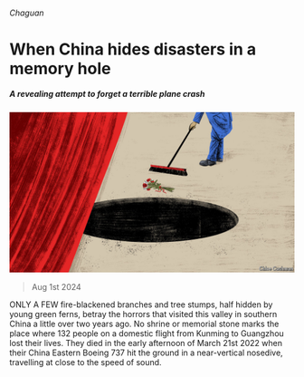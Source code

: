 ###### Chaguan

# When China hides disasters in a memory hole 

##### A revealing attempt to forget a terrible plane crash 

![image](images/20240803_CND000.jpg) 

> Aug 1st 2024 

ONLY A FEW fire-blackened branches and tree stumps, half hidden by young green ferns, betray the horrors that visited this valley in southern China a little over two years ago. No shrine or memorial stone marks the place where 132 people on a domestic flight from Kunming to Guangzhou lost their lives. They died in the early afternoon of March 21st 2022 when their China Eastern Boeing 737 hit the ground in a near-vertical nosedive, travelling at close to the speed of sound. 

